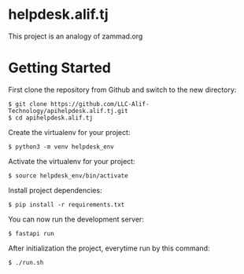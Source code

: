 # helpdesk.alif.tj

This project is an analogy of zammad.org

# Getting Started
First clone the repository from Github and switch to the new directory:

    $ git clone https://github.com/LLC-Alif-Technology/apihelpdesk.alif.tj.git
    $ cd apihelpdesk.alif.tj

Create the virtualenv for your project:

    $ python3 -m venv helpdesk_env

Activate the virtualenv for your project:
    
    $ source helpdesk_env/bin/activate

Install project dependencies:

    $ pip install -r requirements.txt
    
You can now run the development server:

    $ fastapi run

After initialization the project, everytime run by this command:

    $ ./run.sh
